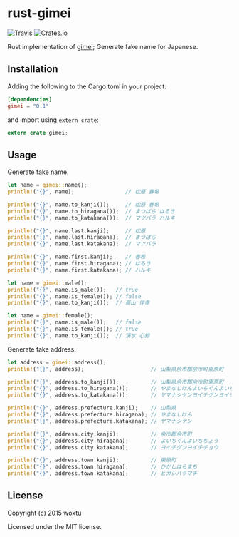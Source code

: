 # rust-gimei

[![Travis](https://img.shields.io/travis/woxtu/rust-gimei.svg?style=flat-square)](https://travis-ci.org/woxtu/rust-gimei)
[![Crates.io](https://img.shields.io/crates/v/gimei.svg?style=flat-square)](https://crates.io/crates/gimei)

Rust implementation of [gimei](https://github.com/willnet/gimei); Generate fake name for Japanese.

## Installation

Adding the following to the Cargo.toml in your project:

```toml
[dependencies]
gimei = "0.1"
```

and import using `extern crate`:

```rust
extern crate gimei;
```

## Usage

Generate fake name.

```rust
let name = gimei::name();
println!("{}", name);                // 松原 春希

println!("{}", name.to_kanji());     // 松原 春希
println!("{}", name.to_hiragana());  // まつばら はるき
println!("{}", name.to_katakana());  // マツバラ ハルキ

println!("{}", name.last.kanji);     // 松原
println!("{}", name.last.hiragana);  // まつばら
println!("{}", name.last.katakana);  // マツバラ

println!("{}", name.first.kanji);    // 春希
println!("{}", name.first.hiragana); // はるき
println!("{}", name.first.katakana); // ハルキ
```

```rust
let name = gimei::male();
println!("{}", name.is_male());   // true
println!("{}", name.is_female()); // false
println!("{}", name.to_kanji());  // 高山 伴幸
```

```rust
let name = gimei::female();
println!("{}", name.is_male());   // false
println!("{}", name.is_female()); // true
println!("{}", name.to_kanji());  // 清水 心鈴
```

Generate fake address.

```rust
let address = gimei::address();
println!("{}", address);                     // 山梨県余市郡余市町東原町

println!("{}", address.to_kanji());          // 山梨県余市郡余市町東原町
println!("{}", address.to_hiragana());       // やまなしけんよいちぐんよいちちょうひがしはらまち
println!("{}", address.to_katakana());       // ヤマナシケンヨイチグンヨイチチョウヒガシハラマチ

println!("{}", address.prefecture.kanji);    // 山梨県
println!("{}", address.prefecture.hiragana); // やまなしけん
println!("{}", address.prefecture.katakana); // ヤマナシケン

println!("{}", address.city.kanji);          // 余市郡余市町
println!("{}", address.city.hiragana);       // よいちぐんよいちちょう
println!("{}", address.city.katakana);       // ヨイチグンヨイチチョウ

println!("{}", address.town.kanji);          // 東原町
println!("{}", address.town.hiragana);       // ひがしはらまち
println!("{}", address.town.katakana);       // ヒガシハラマチ
```

## License
Copyright (c) 2015 woxtu

Licensed under the MIT license.
